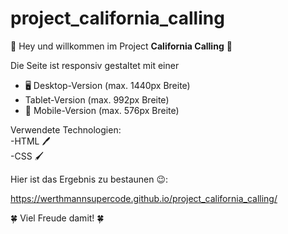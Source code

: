 # project_california_calling

🌸 Hey und willkommen im Project <b>California Calling</b> 🌸
  
Die Seite ist responsiv gestaltet mit einer<br>
  - 🖥 Desktop-Version (max. 1440px Breite)<br>
  - Tablet-Version (max. 992px Breite)<br>
  - 📱 Mobile-Version (max. 576px Breite)<br>

 Verwendete Technologien:<br>
  -HTML 🖊<br>
  -CSS 🖌<br>

Hier ist das Ergebnis zu bestaunen 😉:
  
https://werthmannsupercode.github.io/project_california_calling/
  
🍀 Viel Freude damit! 🍀
